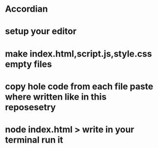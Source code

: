 # Accordian
# setup your editor
# make index.html,script.js,style.css  empty files
# copy hole code from each file paste where written like in this reposesetry 
# node index.html > write in your terminal run it
